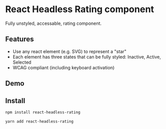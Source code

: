 # React Headless Rating component

Fully unstyled, accessable, rating component.

## Features

- Use any react element (e.g. SVG) to represent a "star"
- Each element has three states that can be fully styled: Inactive, Active, Selected
- WCAG compliant (including keyboard activation)

## Demo

## Install

```bash
npm install react-headless-rating
```

```bash
yarn add react-headless-rating
```